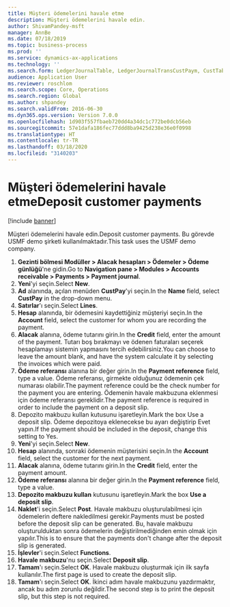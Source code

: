 ```yaml
---
title: Müşteri ödemelerini havale etme
description: Müşteri ödemelerini havale edin.
author: ShivamPandey-msft
manager: AnnBe
ms.date: 07/18/2019
ms.topic: business-process
ms.prod: ''
ms.service: dynamics-ax-applications
ms.technology: ''
ms.search.form: LedgerJournalTable, LedgerJournalTransCustPaym, CustTableLookup
audience: Application User
ms.reviewer: roschlom
ms.search.scope: Core, Operations
ms.search.region: Global
ms.author: shpandey
ms.search.validFrom: 2016-06-30
ms.dyn365.ops.version: Version 7.0.0
ms.openlocfilehash: 1d903f557fbaeb720dd4a34dc1c772be0dcb56eb
ms.sourcegitcommit: 57e1dafa186fec77ddd8ba9425d238e36e0f0998
ms.translationtype: HT
ms.contentlocale: tr-TR
ms.lasthandoff: 03/18/2020
ms.locfileid: "3140203"
---
```

# <a name="deposit-customer-payments"></a><span data-ttu-id="3537a-103">Müşteri ödemelerini havale etme</span><span class="sxs-lookup"><span data-stu-id="3537a-103">Deposit customer payments</span></span>

[!include [banner](../../includes/banner.md)]

<span data-ttu-id="3537a-104">Müşteri ödemelerini havale edin.</span><span class="sxs-lookup"><span data-stu-id="3537a-104">Deposit customer payments.</span></span> <span data-ttu-id="3537a-105">Bu görevde USMF demo şirketi kullanılmaktadır.</span><span class="sxs-lookup"><span data-stu-id="3537a-105">This task uses the USMF demo company.</span></span>

1. <span data-ttu-id="3537a-106">**Gezinti bölmesi Modüller > Alacak hesapları > Ödemeler > Ödeme günlüğü**'ne gidin.</span><span class="sxs-lookup"><span data-stu-id="3537a-106">Go to **Navigation pane > Modules > Accounts receivable > Payments > Payment journal**.</span></span>
2. <span data-ttu-id="3537a-107">**Yeni**'yi seçin.</span><span class="sxs-lookup"><span data-stu-id="3537a-107">Select **New**.</span></span>
3. <span data-ttu-id="3537a-108">**Ad** alanında, açılan menüden **CustPay**'yi seçin.</span><span class="sxs-lookup"><span data-stu-id="3537a-108">In the **Name** field, select **CustPay** in the drop-down menu.</span></span>
4. <span data-ttu-id="3537a-109">**Satırlar**'ı seçin.</span><span class="sxs-lookup"><span data-stu-id="3537a-109">Select **Lines**.</span></span>
5. <span data-ttu-id="3537a-110">**Hesap** alanında, bir ödemesini kaydettiğiniz müşteriyi seçin.</span><span class="sxs-lookup"><span data-stu-id="3537a-110">In the **Account** field, select the customer for whom you are recording the payment.</span></span>
6. <span data-ttu-id="3537a-111">**Alacak** alanına, ödeme tutarını girin.</span><span class="sxs-lookup"><span data-stu-id="3537a-111">In the **Credit** field, enter the amount of the payment.</span></span> <span data-ttu-id="3537a-112">Tutarı boş bırakmayı ve ödenen faturaları seçerek hesaplamayı sistemin yapmasını tercih edebilirsiniz.</span><span class="sxs-lookup"><span data-stu-id="3537a-112">You can choose to leave the amount blank, and have the system calculate it by selecting the invoices which were paid.</span></span>  
7. <span data-ttu-id="3537a-113">**Ödeme referansı** alanına bir değer girin.</span><span class="sxs-lookup"><span data-stu-id="3537a-113">In the **Payment reference** field, type a value.</span></span> <span data-ttu-id="3537a-114">Ödeme referansı, girmekte olduğunuz ödemenin çek numarası olabilir.</span><span class="sxs-lookup"><span data-stu-id="3537a-114">The payment reference could be the check number for the payment you are entering.</span></span> <span data-ttu-id="3537a-115">Ödemenin havale makbuzuna eklenmesi için ödeme referansı gereklidir.</span><span class="sxs-lookup"><span data-stu-id="3537a-115">The payment reference is required in order to include the payment on a deposit slip.</span></span>  
8. <span data-ttu-id="3537a-116">Depozito makbuzu kullan kutusunu işaretleyin.</span><span class="sxs-lookup"><span data-stu-id="3537a-116">Mark the box Use a deposit slip.</span></span> <span data-ttu-id="3537a-117">Ödeme depozitoya eklenecekse bu ayarı değiştirip Evet yapın.</span><span class="sxs-lookup"><span data-stu-id="3537a-117">If the payment should be included in the deposit, change this setting to Yes.</span></span>  
9. <span data-ttu-id="3537a-118">**Yeni**'yi seçin.</span><span class="sxs-lookup"><span data-stu-id="3537a-118">Select **New**.</span></span>
10. <span data-ttu-id="3537a-119">**Hesap** alanında, sonraki ödemenin müşterisini seçin.</span><span class="sxs-lookup"><span data-stu-id="3537a-119">In the **Account** field, select the customer for the next payment.</span></span>
11. <span data-ttu-id="3537a-120">**Alacak** alanına, ödeme tutarını girin.</span><span class="sxs-lookup"><span data-stu-id="3537a-120">In the **Credit** field, enter the payment amount.</span></span>
12. <span data-ttu-id="3537a-121">**Ödeme referansı** alanına bir değer girin.</span><span class="sxs-lookup"><span data-stu-id="3537a-121">In the **Payment reference** field, type a value.</span></span>
13. <span data-ttu-id="3537a-122">**Depozito makbuzu kullan** kutusunu işaretleyin.</span><span class="sxs-lookup"><span data-stu-id="3537a-122">Mark the box **Use a deposit slip**.</span></span>
14. <span data-ttu-id="3537a-123">**Naklet**'i seçin.</span><span class="sxs-lookup"><span data-stu-id="3537a-123">Select **Post**.</span></span> <span data-ttu-id="3537a-124">Havale makbuzu oluşturulabilmesi için ödemelerin deftere nakledilmesi gerekir.</span><span class="sxs-lookup"><span data-stu-id="3537a-124">Payments must be posted before the deposit slip can be generated.</span></span> <span data-ttu-id="3537a-125">Bu, havale makbuzu oluşturulduktan sonra ödemelerin değiştirilmediğinden emin olmak için yapılır.</span><span class="sxs-lookup"><span data-stu-id="3537a-125">This is to ensure that the payments don't change after the deposit slip is generated.</span></span>  
15. <span data-ttu-id="3537a-126">**İşlevler**'i seçin.</span><span class="sxs-lookup"><span data-stu-id="3537a-126">Select **Functions**.</span></span>
16. <span data-ttu-id="3537a-127">**Havale makbuzu**'nu seçin.</span><span class="sxs-lookup"><span data-stu-id="3537a-127">Select **Deposit slip**.</span></span>
17. <span data-ttu-id="3537a-128">**Tamam**'ı seçin.</span><span class="sxs-lookup"><span data-stu-id="3537a-128">Select **OK**.</span></span> <span data-ttu-id="3537a-129">Havale makbuzu oluşturmak için ilk sayfa kullanılır.</span><span class="sxs-lookup"><span data-stu-id="3537a-129">The first page is used to create the deposit slip.</span></span>  
18. <span data-ttu-id="3537a-130">**Tamam**'ı seçin.</span><span class="sxs-lookup"><span data-stu-id="3537a-130">Select **OK**.</span></span> <span data-ttu-id="3537a-131">İkinci adım havale makbuzunu yazdırmaktır, ancak bu adım zorunlu değildir.</span><span class="sxs-lookup"><span data-stu-id="3537a-131">The second step is to print the deposit slip, but this step is not required.</span></span>  

